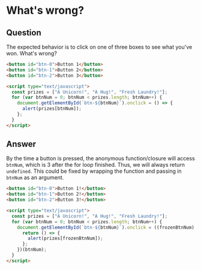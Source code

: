 # What's wrong?

## Question

The expected behavior is to click on one of three boxes to see what you've won. What's wrong?

```html
<button id="btn-0">Button 1</button>
<button id="btn-1">Button 2</button>
<button id="btn-2">Button 3</button>

<script type="text/javascript">
  const prizes = ["A Unicorn!", "A Hug!", "Fresh Laundry!"];
  for (var btnNum = 0; btnNum < prizes.length; btnNum++) {
    document.getElementById(`btn-${btnNum}`).onclick = () => {
      alert(prizes[btnNum]);
    };
  }
</script>
```

## Answer

By the time a button is pressed, the anonymous function/closure will access `btnNum`, which is 3 after the for loop finished. Thus, we will always return `undefined`. This could be fixed by wrapping the function and passing in `btnNum` as an argument.

```html
<button id="btn-0">Button 1!</button>
<button id="btn-1">Button 2!</button>
<button id="btn-2">Button 3!</button>

<script type="text/javascript">
  const prizes = ["A Unicorn!", "A Hug!", "Fresh Laundry!"];
  for (var btnNum = 0; btnNum < prizes.length; btnNum++) {
    document.getElementById(`btn-${btnNum}`).onclick = ((frozenBtnNum) => {
      return () => {
        alert(prizes[frozenBtnNum]);
      };
    })(btnNum);
  }
</script>
```
